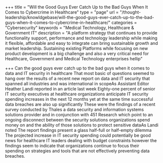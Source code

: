 +++
title = "Will the Good Guys Ever Catch Up to the Bad Guys When It Comes to Cybercrime in Healthcare"
type = "page"
url = "/thought-leadership/knowldgebase/will-the-good-guys-ever-catch-up-to-the-bad-guys-when-it-comes-to-cybercrime-in-healthcare/"
categories = "Cybersecurity"
keywords = "Medical Technology, Healthcare & Government IT"
description = "A platform strategy that continues to provide functionality support, performance and technology leadership while making it flexible, affordable and easy to integrate can bring sustainable growth and market leadership. Sustaining existing Platforms while focusing on new product development is a big challenge and also a very critical need for Healthcare, Government and Medical Technology enterprises hellip" 
   

+++
Can the good guys ever catch up to the bad guys when it comes to data and IT security in healthcare That most basic of questions seemed to hang over the results of a recent new report on data and IT security that spanned all industries and was international in scopeAs Assistant Editor Heather Landi reported in an article last week Eighty-one percent of senior IT security executives at healthcare organizations anticipate IT security spending increases in the next 12 months yet at the same time successful data breaches are also up significantly These were the findings of a recent survey conducted by Thales a data security and information systems solutions provider and in conjunction with 451 Research which point to an ongoing disconnect between the security solutions organizations spend money on and the ability of those solutions to protect sensitive dataAs Landi noted The report findings present a glass half-full or half-empty dilemma The projected increase in IT security spending could potentially be good news for healthcare IT leaders dealing with budget constraints however the findings seem to indicate that organizations continue to focus their spending on strategies and tools that are not effectively preventing data breaches.